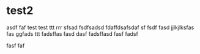 test2
=====
asdf
faf
test
test
ttt
rrr
sfsad
fsdfsadsd
fdaffdsafsdaf
sf
fsdf
fasd
jjlkjlksfas
fas
ggfads
ttt
fadsffas
fasd
dasf
fadsffasd
fasf
fadsf

fasf
faf
